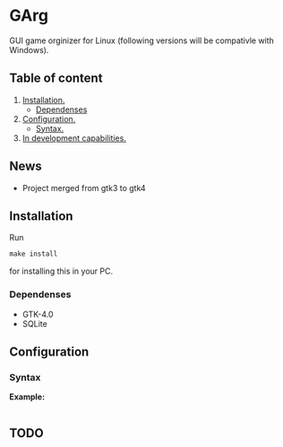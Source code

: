 # GArg
GUI game orginizer for Linux (following versions will be compativle with Windows).

## Table of content
1. [ Installation. ](#installation)
	+ [ Dependenses ](#dependenses)
2. [ Configuration. ](#configuration)
	+ [ Syntax. ](#syntax)
3. [ In development capabilities. ](#dev)

<a name="news"></a>
## News
- Project merged from gtk3 to gtk4

<a name="installation"></a>
## Installation
Run
```C
make install
```
for installing this in your PC.
<a name="dependenses"></a>
### Dependenses
+ GTK-4.0
+ SQLite

<a name="configuration"></a>
## Configuration
<a name="syntax"></a>
### Syntax
**Example:**
```C
```
<a name="dev"></a>

## TODO
